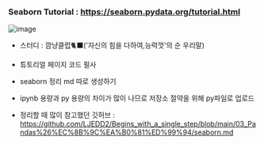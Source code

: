 ### Seaborn Tutorial : https://seaborn.pydata.org/tutorial.html

![image](https://user-images.githubusercontent.com/94737255/217571541-058b8872-ffd6-404a-be18-84805270b98b.png)

- 스터디 : 깜냥클럽🐈‍⬛('자신의 힘을 다하여,능력껏'의 순 우리말)
- 튜토리얼 페이지 코드 필사
- seaborn 정리 md 따로 생성하기
- ipynb 용량과 py 용량의 차이가 많이 나므로 저장소 절약을 위해 py파일로 업로드

- 정리할 때 많이 참고했던 깃허브 : https://github.com/LJEDD2/Begins_with_a_single_step/blob/main/03_Pandas%26%EC%8B%9C%EA%B0%81%ED%99%94/seaborn.md
